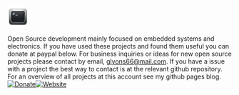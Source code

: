 ![ icon image ](https://github.com/gavinlyonsrepo/gavinlyonsrepo/blob/main/image/favicon.png)

Open Source development mainly focused on embedded systems and electronics.
If you have used these projects and found them useful you can donate at paypal below.
For business inquiries or ideas for new open source projects please contact by email, glyons66@mail.com.
If you have a issue with a project the best way to contact is at the relevant github repository.
For an overview of all projects at this account see my github pages blog.
[![Donate](https://img.shields.io/badge/Donate-PayPal-green.svg)](https://www.paypal.com/paypalme/whitelight976)[![Website](https://img.shields.io/badge/Website-Link-blue.svg)](https://gavinlyonsrepo.github.io/)   
